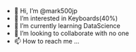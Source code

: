 - 👋 Hi, I’m @mark500jp
- 👀 I’m interested in Keyboards(40%)
- 🌱 I’m currently learning DataScience
- 💞️ I’m looking to collaborate with no one
- 📫 How to reach me ...

<!---
mark500jp/mark500jp is a ✨ special ✨ repository because its `README.md` (this file) appears on your GitHub profile.
You can click the Preview link to take a look at your changes.
--->
